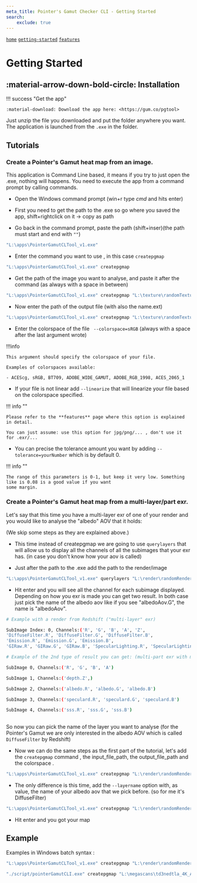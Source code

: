 ```yaml
---
meta_title: Pointer's Gamut Checker CLI - Getting Started
search:
    exclude: true
---
```

[`home`](index.md) [`getting-started`](getting-started.md) [`features`](features.md)

# Getting Started

## :material-arrow-down-bold-circle: Installation

!!! success "Get the app"

    :material-download: Download the app here: <https://gum.co/pgtool>

Just unzip the file you downloaded and put the folder anywhere you want.
The application is launched from the `.exe` in the folder.

## Tutorials

### Create a Pointer's Gamut heat map from an image.

This application is Command Line based, it means if you try to just open the .exe, nothing will happens.
You need to execute the app from a command prompt by calling commands.

- Open the Windows command prompt (win+r type *cmd* and hits enter)

- First you need to get the path to the .exe so go where you saved the app, shift+rightclick on it -> copy as path

- Go back in the command prompt, paste the path (shift+inser)(the path must start and end with `""`)

```bash
"L:\apps\PointerGamutCLTool_v1.exe"
```

- Enter the command you want to use , in this case `createpgmap`

```bash
"L:\apps\PointerGamutCLTool_v1.exe" createpgmap
```

- Get the path of the image you want to analyse, and paste it after the command
 (as always with a space in between)
 
```bash
"L:\apps\PointerGamutCLTool_v1.exe" createpgmap "L:\texture\randomTexture.exr"
```

- Now enter the path of the output file (with also the name.ext)

```bash
"L:\apps\PointerGamutCLTool_v1.exe" createpgmap "L:\texture\randomTexture.exr" "L:\texture\texture_pgmap.jpg"
```

- Enter the colorspace of the file ` --colorspace=sRGB` (always with a space after the last argument wrote)

!!!info

    This argument should specify the colorspace of your file.
    
    Examples of colorspaces available:
    
    - ACEScg, sRGB, BT709, ADOBE_WIDE_GAMUT, ADOBE_RGB_1998, ACES_2065_1


- If your file is not linear add ``--linearize`` that will linearize your file based on the colorspace specified.

!!! info ""
    
    Please refer to the **features** page where this option is explained in detail.
    
    You can just assume: use this option for jpg/png/... , don't use it for .exr/...

- You can precise the tolerance amount you want by adding ``--tolerance=yourNumber`` which is by default 0.

!!! info ""

    The range of this parameters is 0-1, but keep it very low. Something like is 0.08 is a good value if you want 
    some margin.

### Create a Pointer's Gamut heat map from a multi-layer/part exr.

Let's say that this time you have a multi-layer exr of one of your render and you would like to analyse the 
"albedo" AOV that it holds:

(We skip some steps as they are explained above.)

- This time instead of createpgmap we are going to use `querylayers` that will allow us to display all the channels of 
all the subimages that your exr has. (in case you don't know how your aov is called)

- Just after the path to the .exe add the path to the render/image

```bash
"L:\apps\PointerGamutCLTool_v1.exe" querylayers "L:\render\randomRender.exr"
```

- Hit enter and you will see all the channel for each subimage displayed. Depending on how you exr is made you can get two result.
In both case just pick the name of the albedo aov like if you see "albedoAov.G", the name is "albedoAov".

````bash
# Example with a render from Redshift ("multi-layer" exr)

SubImage Index: 0, Channels:('R', 'G', 'B', 'A', 'Z', 
'DiffuseFilter.R', 'DiffuseFilter.G', 'DiffuseFilter.B', 
'Emission.R', 'Emission.G', 'Emission.B', 
'GIRaw.R', 'GIRaw.G', 'GIRaw.B', 'SpecularLighting.R', 'SpecularLighting.G')

# Example of the 2nd type of result you can get: (multi-part exr with multiple subimages)

SubImage 0, Channels:('R', 'G', 'B', 'A')

SubImage 1, Channels:('depth.Z',)

SubImage 2, Channels:('albedo.R', 'albedo.G', 'albedo.B')

SubImage 3, Channels:('speculard.R', 'speculard.G', 'speculard.B')

SubImage 4, Channels:('sss.R', 'sss.G', 'sss.B')
 
````

So now you can pick the name of the layer you want to analyse (for the Pointer's Gamut we are only interested in 
the albedo AOV which is called `DiffuseFilter` by Redshift)

- Now we can do the same steps as the first part of the tutorial, let's add the `createpgmap` command 
, the input_file_path, the output_file_path and the colorspace .

```bash
"L:\apps\PointerGamutCLTool_v1.exe" createpgmap "L:\render\randomRender.exr" "L:\render\renderX_pgmap.jpg" --colorspace=ACEScg  
```

- The only difference is this time, add the `--layername` option with, as value, the name of your albedo aov that we 
pick before. (so for me it's DiffuseFilter)

```bash
"L:\apps\PointerGamutCLTool_v1.exe" createpgmap "L:\render\randomRender.exr" "L:\render\renderX_pgmap.jpg" --colorspace=ACEScg --layername=DiffuseFilter 
```

- Hit enter and you got your map


## Example

Examples in Windows batch syntax :

```bash
"L:\apps\PointerGamutCLTool_v1.exe" createpgmap "L:\render\randomRender.exr" "L:\render\renderX_pgmap.jpg" --colorspace=ACEScg --layername=Albedo 
```

```bash
"./script/pointerGamutCLI.exe" createpgmap "L:\megascans\td3nedtla_4K_Albedo.jpg" "L:\megascans\CLI_apple_01.jpg" --colorspace=sRGB --linearize --tolerance=0.1 --out_map_type=add  
```
